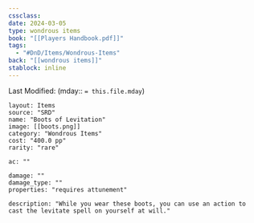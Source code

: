 ```yaml
---
cssclass: 
date: 2024-03-05
type: wondrous items
book: "[[Players Handbook.pdf]]"
tags:
  - "#DnD/Items/Wondrous-Items"
back: "[[wondrous items]]"
stablock: inline
---
```

Last Modified: (mday:: `= this.file.mday`)


```statblock
layout: Items
source: "SRD"
name: "Boots of Levitation"
image: [[boots.png]]
category: "Wondrous Items"
cost: "400.0 pp"
rarity: "rare"

ac: ""

damage: ""
damage_type: ""
properties: "requires attunement"

description: "While you wear these boots, you can use an action to cast the levitate spell on yourself at will."
```